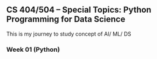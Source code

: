 ## CS 404/504 – Special Topics: Python Programming for Data Science

This is my journey to study concept of AI/ ML/ DS

### Week 01 (Python)
